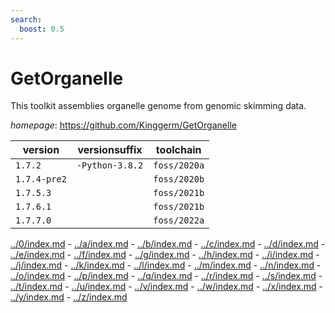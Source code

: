 ```yaml
---
search:
  boost: 0.5
---
```

# GetOrganelle

This toolkit assemblies organelle genome from genomic skimming data.

*homepage*: <https://github.com/Kinggerm/GetOrganelle>

version | versionsuffix | toolchain
--------|---------------|----------
``1.7.2`` | ``-Python-3.8.2`` | ``foss/2020a``
``1.7.4-pre2`` |  | ``foss/2020b``
``1.7.5.3`` |  | ``foss/2021b``
``1.7.6.1`` |  | ``foss/2021b``
``1.7.7.0`` |  | ``foss/2022a``

[../0/index.md](0) - [../a/index.md](a) - [../b/index.md](b) - [../c/index.md](c) - [../d/index.md](d) - [../e/index.md](e) - [../f/index.md](f) - [../g/index.md](g) - [../h/index.md](h) - [../i/index.md](i) - [../j/index.md](j) - [../k/index.md](k) - [../l/index.md](l) - [../m/index.md](m) - [../n/index.md](n) - [../o/index.md](o) - [../p/index.md](p) - [../q/index.md](q) - [../r/index.md](r) - [../s/index.md](s) - [../t/index.md](t) - [../u/index.md](u) - [../v/index.md](v) - [../w/index.md](w) - [../x/index.md](x) - [../y/index.md](y) - [../z/index.md](z)

